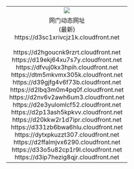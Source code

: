 ﻿<table>
  <tr></tr>
  <tr><td colspan=2 align=center><img src="https://d3sc1xrivcjz1k.cloudfront.net/Up/oGate.jpg" /></td></tr>
  <tr><td colspan=2 align=center>网门动态网址<br/>(最新)
<br>https://d3sc1xrivcjz1k.cloudfront.net
<br/>
<br>https://d2hgoucnk9rzrt.cloudfront.net
<br>https://d19ekj64xu7s7y.cloudfront.net
<br>https://dfvuj0kx3hpih.cloudfront.net
<br>https://dtm5mkvmx305k.cloudfront.net
<br>https://d39gjfg4v6f73b.cloudfront.net
<br>https://d2lbq3m0m4pq0f.cloudfront.net
<br>https://d2nv6v2awh6um3.cloudfront.net
<br>https://d2e3yulomlcf52.cloudfront.net
<br>https://d2p13ash5kpkvv.cloudfront.net
<br>https://d20kkw2r1d7ipr.cloudfront.net
<br>https://d331zb6bwa6hlu.cloudfront.net
<br>https://dytxpkuzzt307.cloudfront.net
<br>https://d2ffalmjvx6290.cloudfront.net
<br>https://d33o5u82cp1r9l.cloudfront.net
<br>https://d3ip7hezig8qjr.cloudfront.net
    </td>
  </tr>
</table>
